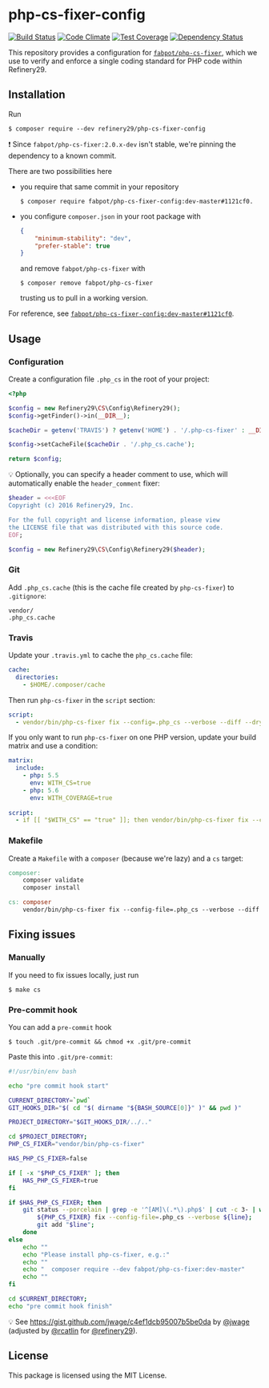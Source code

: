 # php-cs-fixer-config

[![Build Status](https://travis-ci.org/refinery29/php-cs-fixer-config.svg?branch=master)](https://travis-ci.org/refinery29/php-cs-fixer-config)
[![Code Climate](https://codeclimate.com/github/refinery29/php-cs-fixer-config/badges/gpa.svg)](https://codeclimate.com/github/refinery29/php-cs-fixer-config)
[![Test Coverage](https://codeclimate.com/github/refinery29/php-cs-fixer-config/badges/coverage.svg)](https://codeclimate.com/github/refinery29/php-cs-fixer-config/coverage)
[![Dependency Status](https://www.versioneye.com/user/projects/55c51d1465376200200034bd/badge.svg?style=flat)](https://www.versioneye.com/user/projects/55c51d1465376200200034bd)

This repository provides a configuration for [`fabpot/php-cs-fixer`](http://github.com/FriendsOfPHP/PHP-CS-Fixer), which 
we use to verify and enforce a single coding standard for PHP code within Refinery29.

## Installation

Run

```
$ composer require --dev refinery29/php-cs-fixer-config
```

:exclamation: Since `fabpot/php-cs-fixer:2.0.x-dev` isn't stable, we're pinning the dependency to a known commit. 

There are two possibilities here
 
* you require that same commit in your repository

    ```
    $ composer require fabpot/php-cs-fixer-config:dev-master#1121cf0.
    ```

* you configure `composer.json` in your root package with

    ```json
    {
        "minimum-stability": "dev",
        "prefer-stable": true
    }
    ```
  and remove `fabpot/php-cs-fixer` with
  
    ```
    $ composer remove fabpot/php-cs-fixer
    ```
  trusting us to pull in a working version.
  
For reference, see [`fabpot/php-cs-fixer-config:dev-master#1121cf0`](https://github.com/FriendsOfPHP/PHP-CS-Fixer/commit/1121cf0).
  
## Usage

### Configuration

Create a configuration file `.php_cs` in the root of your project:

```php
<?php

$config = new Refinery29\CS\Config\Refinery29();
$config->getFinder()->in(__DIR__);

$cacheDir = getenv('TRAVIS') ? getenv('HOME') . '/.php-cs-fixer' : __DIR__;

$config->setCacheFile($cacheDir . '/.php_cs.cache');

return $config;
```

:bulb: Optionally, you can specify a header comment to use, which will automatically enable the `header_comment` fixer:

```php
$header = <<<EOF
Copyright (c) 2016 Refinery29, Inc.

For the full copyright and license information, please view
the LICENSE file that was distributed with this source code.
EOF;

$config = new Refinery29\CS\Config\Refinery29($header);
```

### Git

Add `.php_cs.cache` (this is the cache file created by `php-cs-fixer`) to `.gitignore`:

```
vendor/
.php_cs.cache
```

### Travis

Update your `.travis.yml` to cache the `php_cs.cache` file:

```yml
cache:
  directories:
    - $HOME/.composer/cache
```

Then run `php-cs-fixer` in the `script` section:

```yml
script:
  - vendor/bin/php-cs-fixer fix --config=.php_cs --verbose --diff --dry-run
```

If you only want to run `php-cs-fixer` on one PHP version, update your build matrix and use a condition:

```yml
matrix:
  include:
    - php: 5.5
      env: WITH_CS=true
    - php: 5.6
      env: WITH_COVERAGE=true
      
script:
  - if [[ "$WITH_CS" == "true" ]]; then vendor/bin/php-cs-fixer fix --config=.php_cs --verbose --diff --dry-run; fi
```

### Makefile

Create a `Makefile` with a `composer` (because we're lazy) and a `cs` target:

```Makefile
composer:
	composer validate
	composer install

cs: composer
	vendor/bin/php-cs-fixer fix --config-file=.php_cs --verbose --diff
```

## Fixing issues

### Manually

If you need to fix issues locally, just run

```
$ make cs
```

### Pre-commit hook

You can add a `pre-commit` hook

```
$ touch .git/pre-commit && chmod +x .git/pre-commit
```

Paste this into `.git/pre-commit`:


```bash
#!/usr/bin/env bash

echo "pre commit hook start"

CURRENT_DIRECTORY=`pwd`
GIT_HOOKS_DIR="$( cd "$( dirname "${BASH_SOURCE[0]}" )" && pwd )"

PROJECT_DIRECTORY="$GIT_HOOKS_DIR/../.."

cd $PROJECT_DIRECTORY;
PHP_CS_FIXER="vendor/bin/php-cs-fixer"

HAS_PHP_CS_FIXER=false

if [ -x "$PHP_CS_FIXER" ]; then
    HAS_PHP_CS_FIXER=true
fi

if $HAS_PHP_CS_FIXER; then
    git status --porcelain | grep -e '^[AM]\(.*\).php$' | cut -c 3- | while read line; do
        ${PHP_CS_FIXER} fix --config-file=.php_cs --verbose ${line};
        git add "$line";
    done
else
    echo ""
    echo "Please install php-cs-fixer, e.g.:"
    echo ""
    echo "  composer require --dev fabpot/php-cs-fixer:dev-master"
    echo ""
fi

cd $CURRENT_DIRECTORY;
echo "pre commit hook finish"
```

:bulb: See https://gist.github.com/jwage/c4ef1dcb95007b5be0da by [@jwage](http://github.com/jwage) (adjusted by [@rcatlin](http://github.com/rcatlin) for [@refinery29](http://github.com/refinery29)).

## License

This package is licensed using the MIT License.

